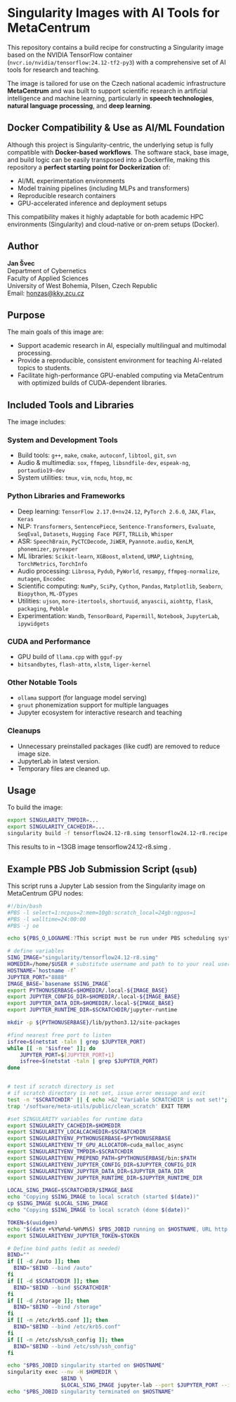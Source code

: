 # Singularity Images with AI Tools for MetaCentrum

This repository contains a build recipe for constructing a Singularity image based on the NVIDIA TensorFlow container (`nvcr.io/nvidia/tensorflow:24.12-tf2-py3`) with a comprehensive set of AI tools for research and teaching.

The image is tailored for use on the Czech national academic infrastructure **MetaCentrum** and was built to support scientific research in artificial intelligence and machine learning, particularly in **speech technologies**, **natural language processing**, and **deep learning**.

## Docker Compatibility & Use as AI/ML Foundation

Although this project is Singularity-centric, the underlying setup is fully compatible with **Docker-based workflows**. The software stack, base image, and build logic can be easily transposed into a Dockerfile, making this repository a **perfect starting point for Dockerization** of:

- AI/ML experimentation environments
- Model training pipelines (including MLPs and transformers)
- Reproducible research containers
- GPU-accelerated inference and deployment setups

This compatibility makes it highly adaptable for both academic HPC environments (Singularity) and cloud-native or on-prem setups (Docker).

## Author

**Jan Švec**  
Department of Cybernetics  
Faculty of Applied Sciences  
University of West Bohemia, Pilsen, Czech Republic  
Email: <honzas@kky.zcu.cz>

## Purpose

The main goals of this image are:
- Support academic research in AI, especially multilingual and multimodal processing.
- Provide a reproducible, consistent environment for teaching AI-related topics to students.
- Facilitate high-performance GPU-enabled computing via MetaCentrum with optimized builds of CUDA-dependent libraries.

## Included Tools and Libraries

The image includes:

### System and Development Tools
- Build tools: `g++`, `make`, `cmake`, `autoconf`, `libtool`, `git`, `svn`
- Audio & multimedia: `sox`, `ffmpeg`, `libsndfile-dev`, `espeak-ng`, `portaudio19-dev`
- System utilities: `tmux`, `vim`, `ncdu`, `htop`, `mc`

### Python Libraries and Frameworks
- Deep learning: `TensorFlow 2.17.0+nv24.12`, `PyTorch 2.6.0`, `JAX`, `Flax`, `Keras`
- NLP: `Transformers`, `SentencePiece`, `Sentence-Transformers`, `Evaluate`, `SeqEval`, `Datasets`, `Hugging Face PEFT`, `TRLLib`, `Whisper`
- ASR: `SpeechBrain`, `PyCTCDecode`, `JiWER`, `Pyannote.audio`, `KenLM`, `phonemizer`, `pyreaper`
- ML libraries: `Scikit-learn`, `XGBoost`, `mlxtend`, `UMAP`, `Lightning`, `TorchMetrics`, `TorchInfo`
- Audio processing: `Librosa`, `Pydub`, `PyWorld`, `resampy`, `ffmpeg-normalize`, `mutagen`, `Encodec`
- Scientific computing: `NumPy`, `SciPy`, `Cython`, `Pandas`, `Matplotlib`, `Seaborn`, `Biopython`, `ML-DTypes`
- Utilities: `ujson`, `more-itertools`, `shortuuid`, `anyascii`, `aiohttp`, `flask`, `packaging`, `Pebble`
- Experimentation: `Wandb`, `TensorBoard`, `Papermill`, `Notebook`, `JupyterLab`, `ipywidgets`

### CUDA and Performance
- GPU build of `llama.cpp` with `gguf-py`
- `bitsandbytes`, `flash-attn`, `xlstm`, `liger-kernel`

### Other Notable Tools
- `ollama` support (for language model serving)
- `gruut` phonemization support for multiple languages
- Jupyter ecosystem for interactive research and teaching

### Cleanups
- Unnecessary preinstalled packages (like cudf) are removed to reduce image size.
- JupyterLab in latest version.
- Temporary files are cleaned up.

## Usage

To build the image:

```bash
export SINGULARITY_TMPDIR=...
export SINGULARITY_CACHEDIR=...
singularity build -f tensorflow24.12-r8.simg tensorflow24.12-r8.recipe
```

This results to in ~13GB image tensorflow24.12-r8.simg .

## Example PBS Job Submission Script (`qsub`)

This script runs a Jupyter Lab session from the Singularity image on MetaCentrum GPU nodes:

```bash
#!/bin/bash
#PBS -l select=1:ncpus=2:mem=10gb:scratch_local=24gb:ngpus=1
#PBS -l walltime=24:00:00
#PBS -j oe

echo ${PBS_O_LOGNAME:?This script must be run under PBS scheduling system, execute: qsub $0}

# define variables
SING_IMAGE="singularity/tensorflow24.12-r8.simg"
HOMEDIR=/home/$USER # substitute username and path to to your real username and path
HOSTNAME=`hostname -f`
JUPYTER_PORT="8888"
IMAGE_BASE=`basename $SING_IMAGE`
export PYTHONUSERBASE=$HOMEDIR/.local-${IMAGE_BASE}
export JUPYTER_CONFIG_DIR=$HOMEDIR/.local-${IMAGE_BASE}
export JUPYTER_DATA_DIR=$HOMEDIR/.local-${IMAGE_BASE}
export JUPYTER_RUNTIME_DIR=$SCRATCHDIR/jupyter-runtime

mkdir -p ${PYTHONUSERBASE}/lib/python3.12/site-packages

#find nearest free port to listen
isfree=$(netstat -taln | grep $JUPYTER_PORT)
while [[ -n "$isfree" ]]; do
    JUPYTER_PORT=$[JUPYTER_PORT+1]
    isfree=$(netstat -taln | grep $JUPYTER_PORT)
done


# test if scratch directory is set
# if scratch directory is not set, issue error message and exit
test -n "$SCRATCHDIR" || { echo >&2 "Variable SCRATCHDIR is not set!"; exit 1; }
trap '/software/meta-utils/public/clean_scratch' EXIT TERM

#set SINGULARITY variables for runtime data
export SINGULARITY_CACHEDIR=$HOMEDIR
export SINGULARITY_LOCALCACHEDIR=$SCRATCHDIR
export SINGULARITYENV_PYTHONUSERBASE=$PYTHONUSERBASE
export SINGULARITYENV_TF_GPU_ALLOCATOR=cuda_malloc_async
export SINGULARITYENV_TMPDIR=$SCRATCHDIR
export SINGULARITYENV_PREPEND_PATH=$PYTHONUSERBASE/bin:$PATH
export SINGULARITYENV_JUPYTER_CONFIG_DIR=$JUPYTER_CONFIG_DIR
export SINGULARITYENV_JUPYTER_DATA_DIR=$JUPYTER_DATA_DIR
export SINGULARITYENV_JUPYTER_RUNTIME_DIR=$JUPYTER_RUNTIME_DIR

LOCAL_SING_IMAGE=$SCRATCHDIR/$IMAGE_BASE
echo "Copying $SING_IMAGE to local scratch (started $(date))"
cp $SING_IMAGE $LOCAL_SING_IMAGE
echo "Copying $SING_IMAGE to local scratch (done $(date))"

TOKEN=$(uuidgen)
echo "$(date +%Y%m%d-%H%M%S) $PBS_JOBID running on $HOSTNAME, URL http://$HOSTNAME:$JUPYTER_PORT/lab?token=$TOKEN " >> $HOMEDIR/JupyterLab_jobs.txt
export SINGULARITYENV_JUPYTER_TOKEN=$TOKEN

# Define bind paths (edit as needed)
BIND=""
if [[ -d /auto ]]; then
  BIND="$BIND --bind /auto"
fi
if [[ -d $SCRATCHDIR ]]; then
  BIND="$BIND --bind $SCRATCHDIR"
fi
if [[ -d /storage ]]; then
  BIND="$BIND --bind /storage"
fi
if [[ -n /etc/krb5.conf ]]; then
  BIND="$BIND --bind /etc/krb5.conf"
fi
if [[ -n /etc/ssh/ssh_config ]]; then
  BIND="$BIND --bind /etc/ssh/ssh_config"
fi

echo "$PBS_JOBID singularity started on $HOSTNAME"
singularity exec --nv -H $HOMEDIR \
                 $BIND \
                 $LOCAL_SING_IMAGE jupyter-lab --port $JUPYTER_PORT --ip 0.0.0.0 --no-browser --notebook-dir=$HOMEDIR
echo "$PBS_JOBID singularity terminated on $HOSTNAME"
```

